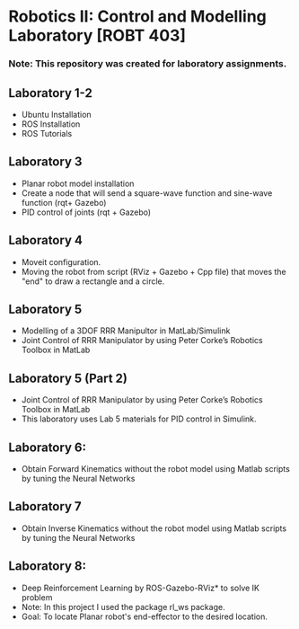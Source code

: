# Robotics II: Control and Modelling Laboratory [ROBT 403]
### Note: This repository was created for laboratory assignments.

## Laboratory 1-2
* Ubuntu Installation
* ROS Installation
* ROS Tutorials

## Laboratory 3
* Planar robot model installation
* Create a node that will send a square-wave function and sine-wave function (rqt+ Gazebo)
* PID control of joints (rqt + Gazebo)

## Laboratory 4
* Moveit configuration.
* Moving the robot from script (RViz + Gazebo + Cpp file) that moves the "end" to draw a rectangle and a circle.

## Laboratory 5
* Modelling of a 3DOF RRR Manipultor in MatLab/Simulink
* Joint Control of RRR Manipulator by using Peter Corke’s Robotics Toolbox in MatLab

## Laboratory 5 (Part 2) 
* Joint Control of RRR Manipulator by using Peter Corke’s Robotics Toolbox in MatLab
* This laboratory uses Lab 5 materials for PID control in Simulink.

## Laboratory 6: 
* Obtain Forward Kinematics without the robot model using Matlab scripts by tuning the Neural Networks

## Laboratory 7
* Obtain Inverse Kinematics without the robot model using Matlab scripts by tuning the Neural Networks

## Laboratory 8: 
* Deep Reinforcement Learning by ROS-Gazebo-RViz* to solve IK problem
* Note: In this project I used the package rl_ws package.
* Goal: To locate Planar robot's end-effector to the desired location.



